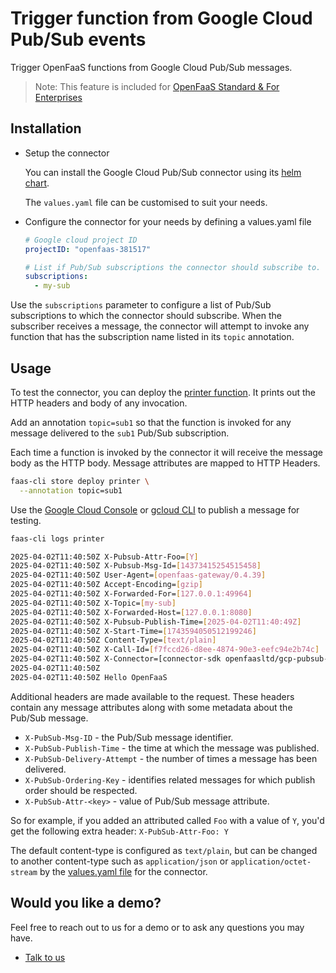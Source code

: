 # Trigger function from Google Cloud Pub/Sub events

Trigger OpenFaaS functions from Google Cloud Pub/Sub messages.

> Note: This feature is included for [OpenFaaS Standard & For Enterprises](https://openfaas.com/pricing/)

## Installation

* Setup the connector

    You can install the Google Cloud Pub/Sub connector using its [helm chart](https://github.com/openfaas/faas-netes/tree/master/chart/gcp-pubsub-connector).

    The `values.yaml` file can be customised to suit your needs.

*  Configure the connector for your needs by defining a values.yaml file

    ```yaml
    # Google cloud project ID
    projectID: "openfaas-381517"

    # List if Pub/Sub subscriptions the connector should subscribe to.
    subscriptions:
      - my-sub
    ```

Use the `subscriptions` parameter to configure a list of Pub/Sub subscriptions to which the connector should subscribe. When the subscriber receives a message, the connector will attempt to invoke any function that has the subscription name listed in its `topic` annotation.

## Usage

To test the connector, you can deploy the [printer function](https://github.com/openfaas/store-functions/blob/master/printer/handler.go). It prints out the HTTP headers and body of any invocation.

Add an annotation `topic=sub1` so that the function is invoked for any message delivered to the `sub1` Pub/Sub subscription.

Each time a function is invoked by the connector it will receive the message body as the HTTP body. Message attributes are mapped to HTTP Headers.

```bash
faas-cli store deploy printer \
  --annotation topic=sub1
```

Use the [Google Cloud Console](https://console.cloud.google.com) or [gcloud CLI](https://cloud.google.com/pubsub/docs/publish-receive-messages-gcloud) to publish a message for testing.

```bash
faas-cli logs printer

2025-04-02T11:40:50Z X-Pubsub-Attr-Foo=[Y]
2025-04-02T11:40:50Z X-Pubsub-Msg-Id=[14373415254515458]
2025-04-02T11:40:50Z User-Agent=[openfaas-gateway/0.4.39]
2025-04-02T11:40:50Z Accept-Encoding=[gzip]
2025-04-02T11:40:50Z X-Forwarded-For=[127.0.0.1:49964]
2025-04-02T11:40:50Z X-Topic=[my-sub]
2025-04-02T11:40:50Z X-Forwarded-Host=[127.0.0.1:8080]
2025-04-02T11:40:50Z X-Pubsub-Publish-Time=[2025-04-02T11:40:49Z]
2025-04-02T11:40:50Z X-Start-Time=[1743594050512199246]
2025-04-02T11:40:50Z Content-Type=[text/plain]
2025-04-02T11:40:50Z X-Call-Id=[f7fccd26-d8ee-4874-90e3-eefc94e2b74c]
2025-04-02T11:40:50Z X-Connector=[connector-sdk openfaasltd/gcp-pubsub-connector]
2025-04-02T11:40:50Z 
2025-04-02T11:40:50Z Hello OpenFaaS
```

Additional headers are made available to the request. These headers contain any message attributes along with some metadata about the Pub/Sub message.

* `X-PubSub-Msg-ID` - the Pub/Sub message identifier.
* `X-PubSub-Publish-Time` - the time at which the message was published.
* `X-PubSub-Delivery-Attempt` - the number of times a message has been delivered.
* `X-PubSub-Ordering-Key` - identifies related messages for which publish order should be respected.
* `X-PubSub-Attr-<key>` - value of Pub/Sub message attribute.

So for example, if you added an attributed called `Foo` with a value of `Y`, you'd get the following extra header: `X-PubSub-Attr-Foo: Y`

The default content-type is configured as `text/plain`, but can be changed to another content-type such as `application/json` or `application/octet-stream` by the [values.yaml file](https://github.com/openfaas/faas-netes/blob/master/chart/gcp-pubsub-connector/values.yaml) for the connector.

## Would you like a demo?

Feel free to reach out to us for a demo or to ask any questions you may have.

* [Talk to us](https://openfaas.com/pricing/)